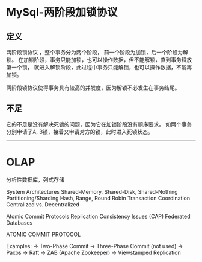 # MySql-两阶段加锁协议

## 定义

两阶段锁协议 ，整个事务分为两个阶段，
前一个阶段为加锁，后一个阶段为解锁。
在加锁阶段，事务只能加锁，也可以操作数据，但不能解锁，直到事务释放第一个锁，
就进入解锁阶段，此过程中事务只能解锁，也可以操作数据，不能再加锁。

两阶段锁协议使得事务具有较高的并发度，因为解锁不必发生在事务结尾。

## 不足

它的不足是没有解决死锁的问题，因为它在加锁阶段没有顺序要求。
如两个事务分别申请了A, B锁，接着又申请对方的锁，此时进入死锁状态。

-----------
# OLAP

分析性数据库，列式存储

System Architectures
    Shared-Memory, Shared-Disk, Shared-Nothing
Partitioning/Sharding
    Hash, Range, Round Robin
Transaction Coordination
    Centralized vs. Decentralized

Atomic Commit Protocols
Replication
Consistency Issues (CAP)
Federated Databases

ATOMIC COMMIT PROTOCOL

Examples:
→ Two-Phase Commit
→ Three-Phase Commit (not used)
→ Paxos
→ Raft
→ ZAB (Apache Zookeeper)
→ Viewstamped Replication


